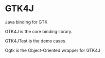 # GTK4J
Java binding for GTK

GTK4J is the core binding library.

GTK4JTest is the demo cases.

Ogtk is the Object-Oriented wrapper for GTK4J
